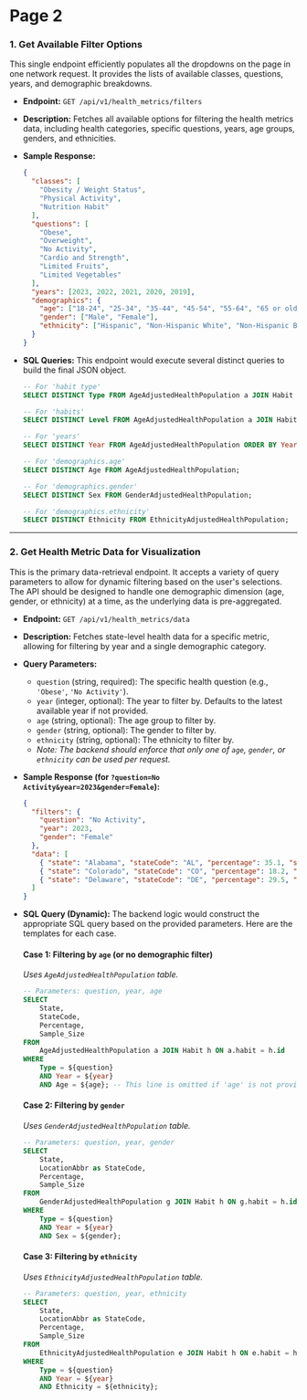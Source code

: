# Page 2

### **1. Get Available Filter Options**

This single endpoint efficiently populates all the dropdowns on the page in one network request. It provides the lists of available classes, questions, years, and demographic breakdowns.

  * **Endpoint:** `GET /api/v1/health_metrics/filters`

  * **Description:** Fetches all available options for filtering the health metrics data, including health categories, specific questions, years, age groups, genders, and ethnicities.

  * **Sample Response:**

    ```json
    {
      "classes": [
        "Obesity / Weight Status",
        "Physical Activity",
        "Nutrition Habit"
      ],
      "questions": [
        "Obese",
        "Overweight",
        "No Activity",
        "Cardio and Strength",
        "Limited Fruits",
        "Limited Vegetables"
      ],
      "years": [2023, 2022, 2021, 2020, 2019],
      "demographics": {
        "age": ["18-24", "25-34", "35-44", "45-54", "55-64", "65 or older"],
        "gender": ["Male", "Female"],
        "ethnicity": ["Hispanic", "Non-Hispanic White", "Non-Hispanic Black", "Asian", "American Indian/Alaska Native"]
      }
    }
    ```

  * **SQL Queries:**
    This endpoint would execute several distinct queries to build the final JSON object.

    ```sql
    -- For 'habit type'
    SELECT DISTINCT Type FROM AgeAdjustedHealthPopulation a JOIN Habit h ON a.habit = h.id;
    
    -- For 'habits'
    SELECT DISTINCT Level FROM AgeAdjustedHealthPopulation a JOIN Habit h ON a.habit = h.id;
    
    -- For 'years'
    SELECT DISTINCT Year FROM AgeAdjustedHealthPopulation ORDER BY Year DESC;
    
    -- For 'demographics.age'
    SELECT DISTINCT Age FROM AgeAdjustedHealthPopulation;
    
    -- For 'demographics.gender'
    SELECT DISTINCT Sex FROM GenderAdjustedHealthPopulation;
    
    -- For 'demographics.ethnicity'
    SELECT DISTINCT Ethnicity FROM EthnicityAdjustedHealthPopulation;
    ```

-----

### **2. Get Health Metric Data for Visualization**

This is the primary data-retrieval endpoint. It accepts a variety of query parameters to allow for dynamic filtering based on the user's selections. The API should be designed to handle one demographic dimension (age, gender, or ethnicity) at a time, as the underlying data is pre-aggregated.

  * **Endpoint:** `GET /api/v1/health_metrics/data`

  * **Description:** Fetches state-level health data for a specific metric, allowing for filtering by year and a single demographic category.

  * **Query Parameters:**

      * `question` (string, required): The specific health question (e.g., `'Obese'`, `'No Activity'`).
      * `year` (integer, optional): The year to filter by. Defaults to the latest available year if not provided.
      * `age` (string, optional): The age group to filter by.
      * `gender` (string, optional): The gender to filter by.
      * `ethnicity` (string, optional): The ethnicity to filter by.
      * *Note: The backend should enforce that only one of `age`, `gender`, or `ethnicity` can be used per request.*

  * **Sample Response (for `?question=No Activity&year=2023&gender=Female`):**

    ```json
    {
      "filters": {
        "question": "No Activity",
        "year": 2023,
        "gender": "Female"
      },
      "data": [
        { "state": "Alabama", "stateCode": "AL", "percentage": 35.1, "sampleSize": 2800 },
        { "state": "Colorado", "stateCode": "CO", "percentage": 18.2, "sampleSize": 4500 },
        { "state": "Delaware", "stateCode": "DE", "percentage": 29.5, "sampleSize": 1950 }
      ]
    }
    ```

  * **SQL Query (Dynamic):**
    The backend logic would construct the appropriate SQL query based on the provided parameters. Here are the templates for each case.

    #### **Case 1: Filtering by `age` (or no demographic filter)**

    *Uses `AgeAdjustedHealthPopulation` table.*

    ```sql
    -- Parameters: question, year, age
    SELECT
        State,
        StateCode,
        Percentage,
        Sample_Size
    FROM
        AgeAdjustedHealthPopulation a JOIN Habit h ON a.habit = h.id
    WHERE
        Type = ${question}
        AND Year = ${year}
        AND Age = ${age}; -- This line is omitted if 'age' is not provided
    ```

    #### **Case 2: Filtering by `gender`**

    *Uses `GenderAdjustedHealthPopulation` table.*

    ```sql
    -- Parameters: question, year, gender
    SELECT
        State,
        LocationAbbr as StateCode,
        Percentage,
        Sample_Size
    FROM
        GenderAdjustedHealthPopulation g JOIN Habit h ON g.habit = h.id
    WHERE
        Type = ${question}
        AND Year = ${year}
        AND Sex = ${gender};
    ```

    #### **Case 3: Filtering by `ethnicity`**

    *Uses `EthnicityAdjustedHealthPopulation` table.*

    ```sql
    -- Parameters: question, year, ethnicity
    SELECT
        State,
        LocationAbbr as StateCode,
        Percentage,
        Sample_Size
    FROM
        EthnicityAdjustedHealthPopulation e JOIN Habit h ON e.habit = h.id
    WHERE
        Type = ${question}
        AND Year = ${year}
        AND Ethnicity = ${ethnicity};
    ```
